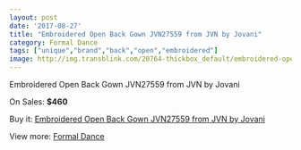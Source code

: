 ```yaml
---
layout: post
date: '2017-08-27'
title: "Embroidered Open Back Gown JVN27559 from JVN by Jovani"
category: Formal Dance
tags: ["unique","brand","back","open","embroidered"]
image: http://img.transblink.com/20764-thickbox_default/embroidered-open-back-gown-jvn27559-from-jvn-by-jovani.jpg
---
```

Embroidered Open Back Gown JVN27559 from JVN by Jovani

On Sales: **$460**
<a href="https://www.transblink.com/en/formal-dance/6571-embroidered-open-back-gown-jvn27559-from-jvn-by-jovani.html"><amp-img layout="responsive" width="600" height="600" src="//img.transblink.com/20764-thickbox_default/embroidered-open-back-gown-jvn27559-from-jvn-by-jovani.jpg" alt="Embroidered Open Back Gown JVN27559 from JVN by Jovani 0" /></a>
<a href="https://www.transblink.com/en/formal-dance/6571-embroidered-open-back-gown-jvn27559-from-jvn-by-jovani.html"><amp-img layout="responsive" width="600" height="600" src="//img.transblink.com/20765-thickbox_default/embroidered-open-back-gown-jvn27559-from-jvn-by-jovani.jpg" alt="Embroidered Open Back Gown JVN27559 from JVN by Jovani 1" /></a>

Buy it: [Embroidered Open Back Gown JVN27559 from JVN by Jovani](https://www.transblink.com/en/formal-dance/6571-embroidered-open-back-gown-jvn27559-from-jvn-by-jovani.html "Embroidered Open Back Gown JVN27559 from JVN by Jovani")

View more: [Formal Dance](https://www.transblink.com/en/6-formal-dance "Formal Dance")